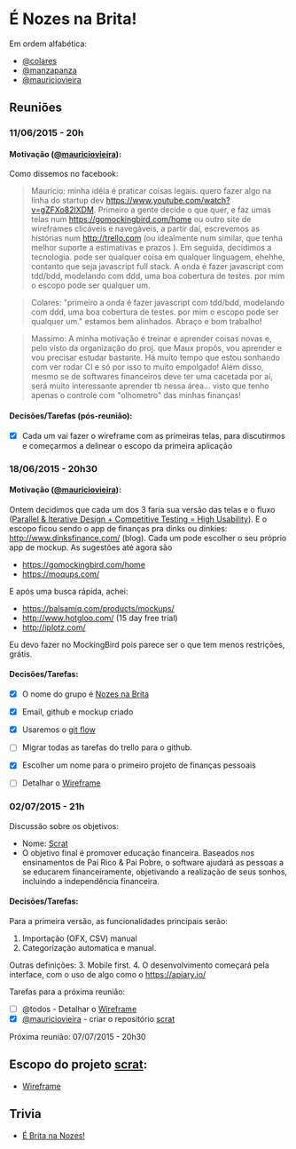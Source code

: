 # É Nozes na Brita!

Em ordem alfabética:

* [@colares](http://github.com/colares)
* [@manzapanza](http://github.com/manzapanza)
* [@mauriciovieira](http://github.com/mauriciovieira)

## Reuniões

### 11/06/2015 - 20h

#### Motivação ([@mauriciovieira](http://github.com/mauriciovieira)):

Como dissemos no facebook:

> Mauricio:  minha idéia é praticar coisas legais. quero fazer algo na linha do startup dev https://www.youtube.com/watch?v=gZFXo82lXDM. Primeiro a gente decide o que quer, e faz umas telas num https://gomockingbird.com/home ou outro site de wireframes clicáveis e navegáveis, a partir daí, escrevemos as histórias num http://trello.com (ou idealmente num similar, que tenha melhor suporte a estimativas e prazos ). Em seguida, decidimos a tecnologia. pode ser qualquer coisa em qualquer linguagem, ehehhe, contanto que seja javascript full stack. A onda é fazer javascript com tdd/bdd, modelando com ddd, uma boa cobertura de testes. por mim o escopo pode ser qualquer um.

> Colares: "primeiro a onda é fazer javascript com tdd/bdd, modelando com ddd, uma boa cobertura de testes. por mim o escopo pode ser qualquer um." estamos bem alinhados. Abraço e bom trabalho!

> Massimo: A minha motivação é treinar e aprender coisas novas e, pelo visto da organização do proj. que Maux propôs, vou aprender e vou precisar estudar bastante. Há muito tempo que estou sonhando com ver rodar CI e só por isso to muito empolgado! Além disso, mesmo se de softwares financeiros deve ter uma cacetada por aí, será muito interessante aprender tb nessa área... visto que tenho apenas o controle com "olhometro" das minhas finanças!

#### Decisões/Tarefas (pós-reunião):

- [x] Cada um vai fazer o wireframe com as primeiras telas, para discutirmos e começarmos a delinear o escopo da primeira aplicação

###  18/06/2015 - 20h30

#### Motivação ([@mauriciovieira](http://github.com/mauriciovieira)):

Ontem decidimos que cada um dos 3 faria sua versão das telas e o fluxo ([Parallel & Iterative Design + Competitive Testing = High Usability](http://www.nngroup.com/articles/parallel-and-iterative-design/)). E o escopo ficou sendo o app de finanças pra dinks ou dinkies: http://www.dinksfinance.com/ (blog). Cada um pode escolher o seu próprio app de mockup. As sugestões até agora são

* https://gomockingbird.com/home
* https://moqups.com/

E após uma busca rápida, achei:

* https://balsamiq.com/products/mockups/
* http://www.hotgloo.com/ (15 day free trial)
* http://iplotz.com/

Eu devo fazer no MockingBird pois parece ser o que tem menos restrições, grátis.

#### Decisões/Tarefas:

- [x] O nome do grupo é [Nozes na Brita](http://github.com/nozesnabrita)
- [x] Email, github e mockup criado
- [x] Usaremos o [git flow](https://github.com/nvie/gitflow)
- [ ] Migrar todas as tarefas do trello para o github.
- [x] Escolher um nome para o primeiro projeto de finanças pessoais
- [ ] Detalhar o [Wireframe](https://moqups.com/nozesnabrita@gmail.com/ACmJwGka)


###  02/07/2015 - 21h

Discussão sobre os objetivos:
* Nome: [Scrat](http://iceage.wikia.com/wiki/Scrat)
* O objetivo final é promover educação financeira. Baseados nos ensinamentos de Pai Rico & Pai Pobre, o software ajudará as pessoas a se educarem financeiramente, objetivando a realização de seus sonhos, incluindo a independência financeira.

#### Decisões/Tarefas:

Para a primeira versão, as funcionalidades principais serão:
1. Importação (OFX, CSV) manual
2. Categorização automatica e manual.

Outras definições:
3. Mobile first.
4. O desenvolvimento começará pela interface, com o uso de algo como o https://apiary.io/

Tarefas para a próxima reunião:
- [ ] @todos - Detalhar o [Wireframe](https://moqups.com/nozesnabrita@gmail.com/ACmJwGka)
- [x] [@mauriciovieira](http://github.com/mauriciovieira) - criar o repositório [scrat](https://github.com/NozesNaBrita/scrat)

Próxima reunião: 07/07/2015 - 20h30

## Escopo do projeto [scrat](http://github.com/NozesNaBrita/scrat):

* [Wireframe](https://moqups.com/nozesnabrita@gmail.com/ACmJwGka)

## Trivia

* [É Brita na Nozes!](http://colunas.revistagalileu.globo.com/buzz/2013/02/25/chineses-vendem-nozes-falsificadas-com-pedras-dentro/)
